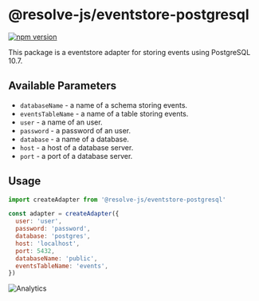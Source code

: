 # **@resolve-js/eventstore-postgresql**

[![npm version](https://badge.fury.io/js/@resolve-js/eventstore-postgresql.svg)](https://badge.fury.io/js/@resolve-js/eventstore-postgresql)

This package is a eventstore adapter for storing events using PostgreSQL 10.7.

## Available Parameters

- `databaseName` - a name of a schema storing events.
- `eventsTableName` - a name of a table storing events.
- `user` - a name of an user.
- `password` - a password of an user.
- `database` - a name of a database.
- `host` - a host of a database server.
- `port` - a port of a database server.

## Usage

```js
import createAdapter from '@resolve-js/eventstore-postgresql'

const adapter = createAdapter({
  user: 'user',
  password: 'password',
  database: 'postgres',
  host: 'localhost',
  port: 5432,
  databaseName: 'public',
  eventsTableName: 'events',
})
```

![Analytics](https://ga-beacon.appspot.com/UA-118635726-1/packages-@resolve-js/eventstore-postgresql-readme?pixel)
